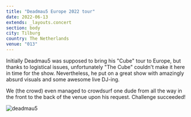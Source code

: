 ```yaml
---
title: "Deadmau5 Europe 2022 tour"
date: 2022-06-13
extends: _layouts.concert
section: body
city: Tilburg
country: The Netherlands
venue: "013"
---
```


Initially Deadmau5 was supposed to bring his "Cube" tour to Europe, but thanks to logistical issues, unfortunately
"The Cube" couldn't make it here in time for the show. Nevertheless, he put on a great show with amazingly absurd 
visuals and some awesome live DJ-ing. 

We (the crowd) even managed to crowdsurf one dude from all the way in the front to the back of the venue upon his
request. Challenge succeeded!

![deadmau5](/assets/images/concerts/deadmau5.jpg)

